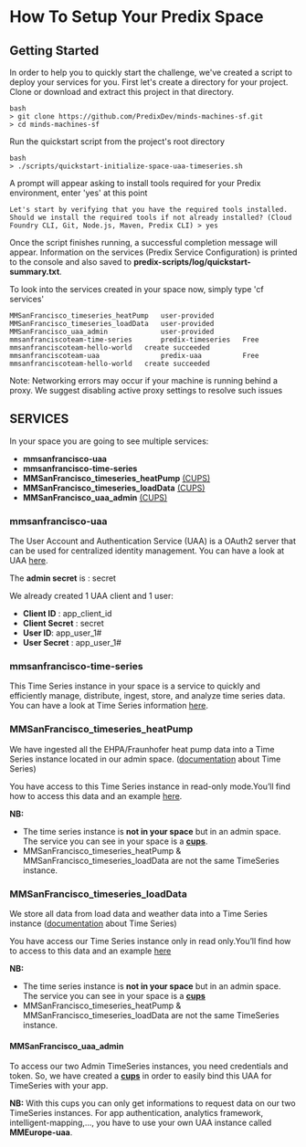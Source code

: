 # How To Setup Your Predix Space

## Getting Started

In order to help you to quickly start the challenge, we've created a script to deploy your services for you.
First let's create a directory for your project. Clone or download and extract this project in that directory.

```
bash
> git clone https://github.com/PredixDev/minds-machines-sf.git
> cd minds-machines-sf
```

Run the quickstart script from the project's root directory
```
bash
> ./scripts/quickstart-initialize-space-uaa-timeseries.sh
```

A prompt will appear asking to install tools required for your Predix environment, enter 'yes' at this point
```
Let's start by verifying that you have the required tools installed.
Should we install the required tools if not already installed? (Cloud Foundry CLI, Git, Node.js, Maven, Predix CLI) > yes
```

Once the script finishes running, a successful completion message will appear. Information on the services (Predix Service Configuration) is printed to the console and also saved to **predix-scripts/log/quickstart-summary.txt**.

To look into the services created in your space now, simply type 'cf services'

```
MMSanFrancisco_timeseries_heatPump   user-provided
MMSanFrancisco_timeseries_loadData   user-provided
MMSanFrancisco_uaa_admin             user-provided
mmsanfranciscoteam-time-series       predix-timeseries   Free   mmsanfranciscoteam-hello-world   create succeeded
mmsanfranciscoteam-uaa               predix-uaa          Free   mmsanfranciscoteam-hello-world   create succeeded
```

Note: Networking errors may occur if your machine is running behind a proxy. We suggest disabling active proxy settings to resolve such issues

## SERVICES

In your space you are going to see multiple services:
* **mmsanfrancisco-uaa**
* **mmsanfrancisco-time-series**
* **MMSanFrancisco_timeseries_heatPump** [(CUPS)](https://docs.cloudfoundry.org/devguide/services/user-provided.html)
* **MMSanFrancisco_timeseries_loadData** [(CUPS)](https://docs.cloudfoundry.org/devguide/services/user-provided.html)
* **MMSanFrancisco_uaa_admin** [(CUPS)](https://docs.cloudfoundry.org/devguide/services/user-provided.html)

### mmsanfrancisco-uaa

The User Account and Authentication Service (UAA) is a OAuth2 server that can be used for centralized identity management. You can have a look at UAA [here](https://docs.predix.io/en-US/content/service/security/user_account_and_authentication/).

The **admin secret** is : secret

We already created 1 UAA client and 1 user:
* **Client ID** : app_client_id
* **Client Secret** : secret
* **User ID**:  app_user_1#
* **User Secret** : app_user_1#

### mmsanfrancisco-time-series

This Time Series instance in your space is a service to quickly and efficiently manage, distribute, ingest, store, and analyze time series data. You can have a look at Time Series information [here](https://docs.predix.io/en-US/content/service/data_management/time_series/).

### MMSanFrancisco_timeseries_heatPump

We have ingested all the EHPA/Fraunhofer heat pump data into a Time Series instance located in our admin space. ([documentation](https://docs.predix.io/en-US/content/service/data_management/time_series/) about Time Series)

You have access to this Time Series instance in read-only mode.You’ll find how to access this data and an example [here](https://github.com/PredixDev/minds-machines-sf/tree/master/Electrification%20Challenge/Heatpump%20Timeseries%20Dataset).

**NB:**
- The time series instance is **not in your space** but in an admin space. The service you can see in your space is a [**cups**](https://docs.cloudfoundry.org/devguide/services/user-provided.html).
- MMSanFrancisco_timeseries_heatPump & MMSanFrancisco_timeseries_loadData are not the same TimeSeries instance.

### MMSanFrancisco_timeseries_loadData

We store all data from load data and weather data into a Time Series instance ([documentation](https://docs.predix.io/en-US/content/service/data_management/time_series/) about Time Series)

You have access our Time Series instance only in read only.You’ll find how to access to this data and an example [here](https://github.com/PredixDev/minds-machines-europe/tree/master/Electrification%20Challenge/Grid%20Timeseries%20Dataset)

**NB:**
- The time series instance is **not in your space** but in an admin space. The service you can see in your space is a [**cups**](https://docs.cloudfoundry.org/devguide/services/user-provided.html)  
- MMSanFrancisco_timeseries_heatPump & MMSanFrancisco_timeseries_loadData are not the same TimeSeries instance.

#### MMSanFrancisco_uaa_admin
To access our two Admin TimeSeries instances, you need credentials and token. So, we have created a [**cups**](https://docs.cloudfoundry.org/devguide/services/user-provided.html) in order to easily bind this UAA for TimeSeries with your app.

**NB:** With this cups you can only get informations to request data on our two TimeSeries instances. For app authentication, analytics framework, intelligent-mapping,..., you have to use your own UAA instance called **MMEurope-uaa**.
